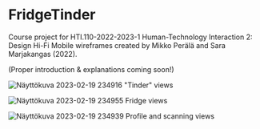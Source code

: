 # FridgeTinder
Course project for HTI.110-2022-2023-1 Human-Technology Interaction 2: Design
Hi-Fi Mobile wireframes created by Mikko Perälä and Sara Marjakangas (2022).

(Proper introduction & explanations coming soon!)

![Näyttökuva 2023-02-19 234916](https://user-images.githubusercontent.com/79513893/219977413-3979635b-9fff-45b1-8ed0-9c3f85a48f86.png)
"Tinder" views

![Näyttökuva 2023-02-19 234955](https://user-images.githubusercontent.com/79513893/219977436-bf976909-b5c9-4851-8e77-0fe53fcf3afa.png)
Fridge views

![Näyttökuva 2023-02-19 234939](https://user-images.githubusercontent.com/79513893/219977444-e98d4703-3d4a-4939-8993-ff4f6dd2ffa9.png)
Profile and scanning views
